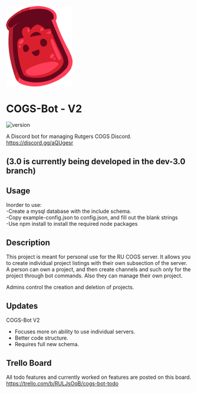 <img src="https://raw.githubusercontent.com/Sorrer/COGS-Bot/main/bot-icon.png" width="180" />


# COGS-Bot - V2
![version](https://img.shields.io/github/package-json/v/Sorrer/COGS-Bot) 

A Discord bot for managing Rutgers COGS Discord. https://discord.gg/aQUgesr

## (3.0 is currently being developed in the dev-3.0 branch)

## Usage

Inorder to use:  
  -Create a mysql database with the include schema.  
  -Copy example-config.json to config.json, and fill out the blank strings  
  -Use npm install to install the required node packages  

## Description

This project is meant for personal use for the RU COGS server.
It allows you to create individual project listings with their own subsection of the server. A person can own a project, and then create channels and such only for the project through bot commands. Also they can manage their own project.

Admins control the creation and deletion of projects.

## Updates

COGS-Bot V2
- Focuses more on ability to use individual servers.
- Better code structure.
- Requires full new schema.

## Trello Board

All todo features and currently worked on features are posted on this board. https://trello.com/b/RULJsOqB/cogs-bot-todo
